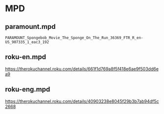 # MPD

## paramount.mpd

~~~
PARAMOUNT_Spongebob_Movie_The_Sponge_On_The_Run_36369_FTR_R_en-US_907335_1_eac3_192
~~~

## roku-en.mpd

https://therokuchannel.roku.com/details/661f1d769a8f5f418e6ae9f503dd6ea9

## roku-eng.mpd

https://therokuchannel.roku.com/details/40903238e8045f29b3b7ab94df5c2668
